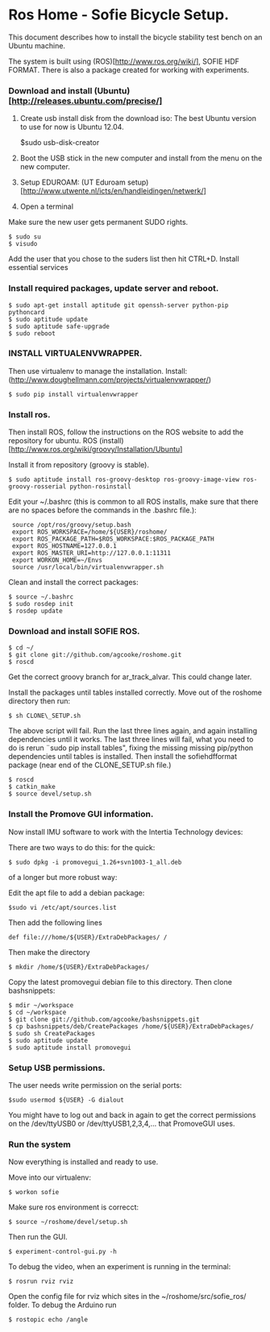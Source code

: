 Ros Home - Sofie Bicycle Setup.
=======

This document describes how to install the bicycle stability test bench on an Ubuntu machine.

The system is built using (ROS)[http://www.ros.org/wiki/], SOFIE HDF FORMAT. 
There is also a package created for working with experiments.
### Download and install (Ubuntu)[http://releases.ubuntu.com/precise/]

1. Create usb install disk from the download iso: The best Ubuntu version to use for now is
Ubuntu 12.04.

     $sudo usb-disk-creator

2. Boot the USB stick in the new computer and install from the menu on the new computer.
3. Setup EDUROAM: (UT Eduroam setup)[http://www.utwente.nl/icts/en/handleidingen/netwerk/]
4. Open a terminal

Make sure the new user gets permanent SUDO rights.

	$ sudo su
	$ visudo
	
Add the user that you chose to the suders list then hit	CTRL+D. Install essential services

### Install required packages, update server and reboot.
	
	$ sudo apt-get install aptitude git openssh-server python-pip pythoncard
	$ sudo aptitude update
	$ sudo aptitude safe-upgrade
	$ sudo reboot
	
### INSTALL VIRTUALENVWRAPPER.
Then use virtualenv to manage the installation. Install: 
(http://www.doughellmann.com/projects/virtualenvwrapper/)
	
	$ sudo pip install virtualenvwrapper
	
### Install ros.
	
Then install ROS, follow the instructions on the ROS website to add the repository for ubuntu.
ROS (install)[http://www.ros.org/wiki/groovy/Installation/Ubuntu]

Install it from repository (groovy is stable).
	
	
    $ sudo aptitude install ros-groovy-desktop ros-groovy-image-view ros-groovy-rosserial python-rosinstall    


Edit your ~/.bashrc (this is common to all ROS installs, make sure that there are no spaces
before the commands in the .bashrc file.):

     source /opt/ros/groovy/setup.bash
     export ROS_WORKSPACE=/home/${USER}/roshome/
     export ROS_PACKAGE_PATH=$ROS_WORKSPACE:$ROS_PACKAGE_PATH
     export ROS_HOSTNAME=127.0.0.1
     export ROS_MASTER_URI=http://127.0.0.1:11311
     export WORKON_HOME=~/Envs
     source /usr/local/bin/virtualenvwrapper.sh
     
Clean and install the correct packages:

	$ source ~/.bashrc
    $ sudo rosdep init
    $ rosdep update
    
### Download and install SOFIE ROS.

	$ cd ~/
	$ git clone git://github.com/agcooke/roshome.git
	$ roscd
	
Get the correct groovy branch for ar_track_alvar. This could change later.

Install the packages until tables installed correctly. Move out of the roshome directory then run:

	$ sh CLONE\_SETUP.sh

The above script will fail. Run the last three lines again, and again
installing dependencies until it works. The last three lines will fail,
what you need to do is rerun ¨sudo pip install tables", fixing the missing
missing pip/python dependencies until tables is installed. Then install
the sofiehdfformat package (near end of the CLONE_SETUP.sh file.)
	
	$ roscd
	$ catkin_make
	$ source devel/setup.sh 
	

### Install the Promove GUI information.
Now install IMU software to work with the Intertia Technology devices:

There are two ways to do this:
for the quick:

 	$ sudo dpkg -i promovegui_1.26+svn1003-1_all.deb 

of a longer but more robust way:

Edit the apt file to add a debian package:

    $sudo vi /etc/apt/sources.list

Then add the following lines

    def file:///home/${USER}/ExtraDebPackages/ /

Then make the directory 

    $ mkdir /home/${USER}/ExtraDebPackages/

Copy the latest promovegui debian file to this directory.
Then clone bashsnippets:

    $ mdir ~/workspace
    $ cd ~/workspace
    $ git clone git://github.com/agcooke/bashsnippets.git
    $ cp bashsnippets/deb/CreatePackages /home/${USER}/ExtraDebPackages/
    $ sudo sh CreatePackages
    $ sudo aptitude update
    $ sudo aptitude install promovegui

### Setup USB permissions.

The user needs write permission on the serial ports:

    $sudo usermod ${USER} -G dialout

You might have to log out and back in again to get the correct
permissions on the /dev/ttyUSB0 or /dev/ttyUSB1,2,3,4,... that PromoveGUI uses.

### Run the system
Now everything is installed and ready to use.

Move into our virtualenv:

    $ workon sofie
    
Make sure ros environment is correcct:

    $ source ~/roshome/devel/setup.sh
   
Then run the GUI.
    
    $ experiment-control-gui.py -h
    
To debug the video, when an experiment is running in the terminal:

	$ rosrun rviz rviz 
	
Open the config file for rviz which sites in the ~/roshome/src/sofie_ros/ folder.
To debug the Arduino run

	$ rostopic echo /angle
